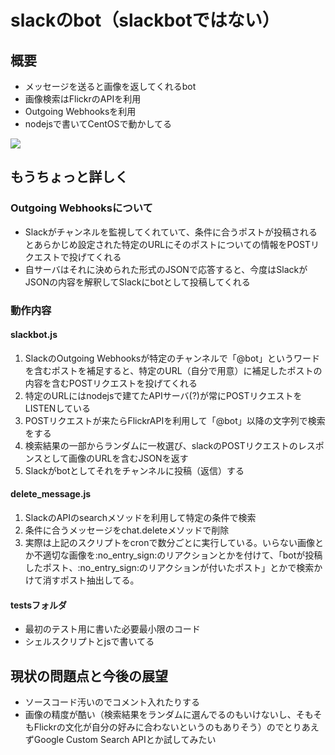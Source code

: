# slackのbot（slackbotではない）
## 概要

- メッセージを送ると画像を返してくれるbot
- 画像検索はFlickrのAPIを利用
- Outgoing Webhooksを利用
- nodejsで書いてCentOSで動かしてる

![](https://i.gyazo.com/7a93ddf11858305d67c90f7eb74a049d.gif)

## もうちょっと詳しく

### Outgoing Webhooksについて
 - Slackがチャンネルを監視してくれていて、条件に合うポストが投稿されるとあらかじめ設定された特定のURLにそのポストについての情報をPOSTリクエストで投げてくれる
 - 自サーバはそれに決められた形式のJSONで応答すると、今度はSlackがJSONの内容を解釈してSlackにbotとして投稿してくれる

### 動作内容

#### slackbot.js
1. SlackのOutgoing Webhooksが特定のチャンネルで「@bot」というワードを含むポストを補足すると、特定のURL（自分で用意）に補足したポストの内容を含むPOSTリクエストを投げてくれる
2. 特定のURLにはnodejsで建てたAPIサーバ(?)が常にPOSTリクエストをLISTENしている
3. POSTリクエストが来たらFlickrAPIを利用して「@bot」以降の文字列で検索をする
4. 検索結果の一部からランダムに一枚選び、slackのPOSTリクエストのレスポンスとして画像のURLを含むJSONを返す
5. Slackがbotとしてそれをチャンネルに投稿（返信）する

#### delete_message.js
1. SlackのAPIのsearchメソッドを利用して特定の条件で検索
2. 条件に合うメッセージをchat.deleteメソッドで削除
3. 実際は上記のスクリプトをcronで数分ごとに実行している。いらない画像とか不適切な画像を:no\_entry\_sign:のリアクションとかを付けて、「botが投稿したポスト、:no\_entry\_sign:のリアクションが付いたポスト」とかで検索かけて消すポスト抽出してる。

#### testsフォルダ
 - 最初のテスト用に書いた必要最小限のコード
 - シェルスクリプトとjsで書いてる

## 現状の問題点と今後の展望
 - ソースコード汚いのでコメント入れたりする
 - 画像の精度が酷い（検索結果をランダムに選んでるのもいけないし、そもそもFlickrの文化が自分の好みに合わないというのもありそう）のでとりあえずGoogle Custom Search APIとか試してみたい
